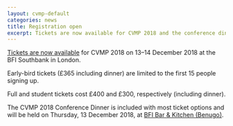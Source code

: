 ```yaml
---
layout: cvmp-default
categories: news
title: Registration open
excerpt: Tickets are now available for CVMP 2018 and the conference dinner.
---
```


[Tickets are now available]({{site.baseurl}}/registration/) for CVMP 2018 on 13–14 December 2018 at the BFI Southbank in London.

Early-bird tickets (£365 including dinner) are limited to the first 15 people signing up.

Full and student tickets cost £400 and £300, respectively (including dinner).

The CVMP 2018 Conference Dinner is included with most ticket options and will be held on Thursday, 13 December 2018, at [BFI Bar & Kitchen (Benugo)](https://www.benugo.com/restaurants/bfi-bar-kitchen).
